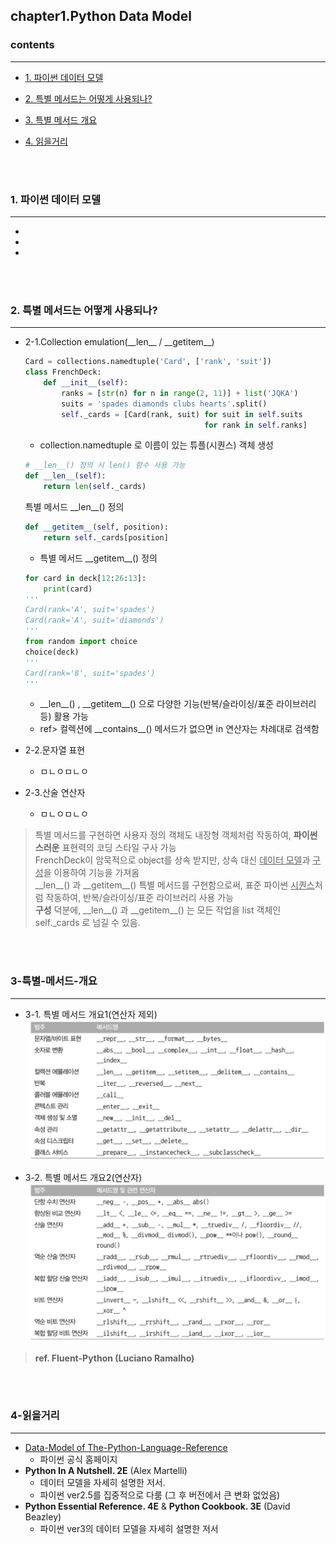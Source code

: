 ## chapter1.Python Data Model

### contents
___

- [1. 파이썬 데이터 모델](#1-파이썬-데이터-모델)

- [2. 특별 메서드는 어떻게 사용되나?](#2-특별-메서드는-어떻게-사용되나?)

- [3. 특별 메서드 개요](#3-특별-메서드-개요)

- [4. 읽을거리](#4-읽을거리)

<br></br>

### 1. 파이썬 데이터 모델
___
  -
  -
  -


<br></br>

### 2. 특별 메서드는 어떻게 사용되나?
___
  - 2-1.Collection emulation(\_\_len\_\_ / \_\_getitem\_\_)
    
    ```python
    Card = collections.namedtuple('Card', ['rank', 'suit'])
    class FrenchDeck:
        def __init__(self):
            ranks = [str(n) for n in range(2, 11)] + list('JQKA')
            suits = 'spades diamonds clubs hearts'.split()
            self._cards = [Card(rank, suit) for suit in self.suits
                                            for rank in self.ranks]
    ```
    - collection.namedtuple 로 이름이 있는 튜플(시퀀스) 객체 생성  
    ```python
    # __len__() 정의 시 len() 함수 사용 가능
    def __len__(self):
        return len(self._cards)
    ```
    특별 메서드 \_\_len\_\_() 정의 
    ```python
    def __getitem__(self, position):
        return self._cards[position] 
    ```
    - 특별 메서드 \_\_getitem\_\_() 정의
    ```python
    for card in deck[12:26:13]:
        print(card)
    '''
    Card(rank='A', suit='spades')
    Card(rank='A', suit='diamonds')
    '''
    from random import choice
    choice(deck)
    '''
    Card(rank='8', suit='spades')
    '''
    ```
    - \_\_len\_\_() , \_\_getitem\_\_() 으로 다양한 기능(반복/슬라이싱/표준 라이브러리 등) 활용 가능 
    - ref> 컬렉션에 \_\_contains\_\_() 메서드가 없으면 in 연산자는 차례대로 검색함

  - 2-2.문자열 표현
    - ㅁㄴㅇㅁㄴㅇ

  - 2-3.산술 연산자
    - ㅁㄴㅇㅁㄴㅇ

  > 특별 메서드를 구현하면 사용자 정의 객체도 내장형 객체처럼 작동하여, **파이썬스러운** 표현력의 코딩 스타일 구사 가능 <br>
  > FrenchDeck이 암묵적으로 object를 상속 받지만, 상속 대신 <u>데이터 모델</u>과 <u>구성</u>을 이용하여 기능을 가져옴 <br>
  > \_\_len\_\_() 과 \_\_getitem\_\_() 특별 메서드를 구현함으로써, 표준 파이썬 <u>시퀀스</u>처럼 작동하여, 반복/슬라이싱/표준 라이브러리 사용 가능 <br>
  > **</u>구성</u>** 덕분에,  \_\_len\_\_() 과 \_\_getitem\_\_() 는 모든 작업을 list 객체인 self._cards 로 넘길 수 있음.

<br></br>

### 3-특별-메서드-개요
___
  - 3-1. 특별 메서드 개요1(연산자 제외) 
   ![특별 메서드 개요1(연산자 제외)](_pictures/01_특별_메서드_개요1_연산자_제외.jpeg)

  - 3-2. 특별 메서드 개요2(연산자)
   ![특별 메서드 개요2(연산자)](_pictures/01_특별_메서드_개요2_연산자.jpeg)
  
  > **ref. Fluent-Python (Luciano Ramalho)** 

<br></br>

### 4-읽을거리
___
  - [Data-Model of The-Python-Language-Reference](http://docs.python.org/3/reference/datamodel.html)
    - 파이썬 공식 홈페이지
  - **Python In A Nutshell. 2E** (Alex Martelli)
    - 데이터 모델을 자세히 설명한 저서. 
    - 파이썬 ver2.5를 집중적으로 다룸 (그 후 버전에서 큰 변화 없었음)
  - **Python Essential Reference. 4E** & **Python Cookbook. 3E** (David Beazley) 
    - 파이썬 ver3의 데이터 모델을 자세히 설명한 저서

